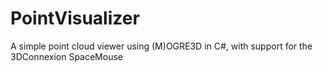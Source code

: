 # PointVisualizer
A simple point cloud viewer using (M)OGRE3D in C#, with support for the 3DConnexion SpaceMouse
